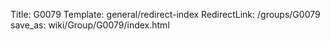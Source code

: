Title: G0079
Template: general/redirect-index
RedirectLink: /groups/G0079
save_as: wiki/Group/G0079/index.html